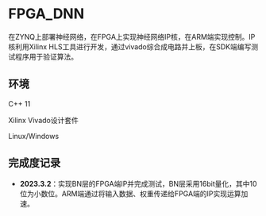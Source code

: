 # FPGA_DNN

在ZYNQ上部署神经网络，在FPGA上实现神经网络IP核，在ARM端实现控制。IP核利用Xilinx HLS工具进行开发，通过vivado综合成电路并上板，在SDK端编写测试程序用于验证算法。

## 环境

C++ 11

Xilinx Vivado设计套件

Linux/Windows

## 完成度记录

- **2023.3.2**：实现BN层的FPGA端IP并完成测试，BN层采用16bit量化，其中10位为小数位。ARM端通过将输入数据、权重传递给FPGA端的IP实现运算加速。